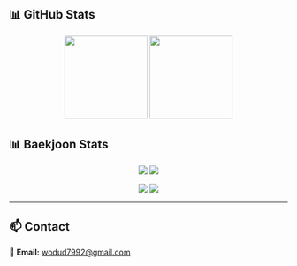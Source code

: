 ## 📊 GitHub Stats

<p align="center">
  <img src="https://github-readme-stats.vercel.app/api?username=wodud1107&show_icons=true&theme=dark" height="150"/>
  <img src="https://github-readme-streak-stats.herokuapp.com/?user=wodud1107&theme=dark" height="150"/>
</p>

## 📊 Baekjoon Stats

<p align="center">
  <img src="http://mazassumnida.wtf/api/generate_badge?boj=wodudjava"/>
  <img src="http://mazandi.herokuapp.com/api?handle=wodudjava&theme=dark"/>
</p>
<p align="center">
  <img src="http://mazassumnida.wtf/api/generate_badge?boj=wodudcpp"/>
  <img src="http://mazandi.herokuapp.com/api?handle=wodudcpp&theme=dark"/>
</p>

---

## 📫 Contact

📩 **Email:** [wodud7992@gmail.com](mailto:wodud7992@gmail.com)
